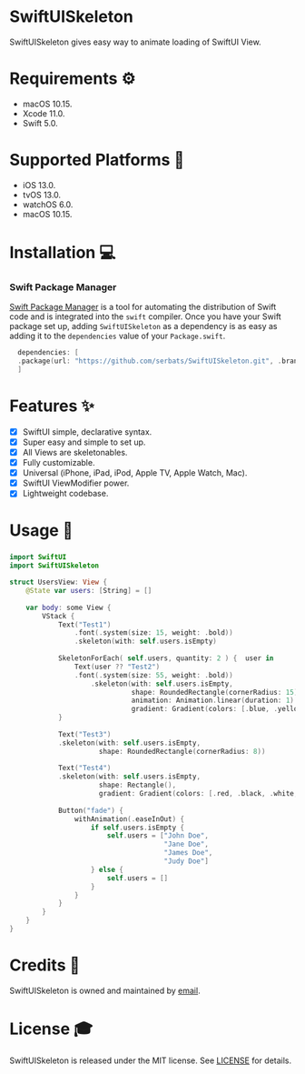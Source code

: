 # SwiftUISkeleton


SwiftUISkeleton gives easy way to animate loading of SwiftUI View.

# Requirements :gear:

- macOS 10.15.
- Xcode 11.0.
- Swift 5.0.

# Supported Platforms :iphone:

- iOS 13.0.
- tvOS 13.0.
- watchOS 6.0.
- macOS 10.15.

# Installation :computer:

### Swift Package Manager
[Swift Package Manager](https://swift.org/package-manager/) is a tool for automating the distribution of Swift code and is integrated into the `swift` compiler. Once you have your Swift package set up, adding `SwiftUISkeleton` as a dependency is as easy as adding it to the `dependencies` value of your `Package.swift`.

```swift
  dependencies: [
  .package(url: "https://github.com/serbats/SwiftUISkeleton.git", .branch("master"))
  ]
```

# Features :sparkles:

- [x] SwiftUI simple, declarative syntax.
- [x] Super easy and simple to set up.
- [x] All Views are skeletonables.
- [x] Fully customizable.
- [x] Universal (iPhone, iPad, iPod, Apple TV, Apple Watch, Mac).
- [x] SwiftUI ViewModifier power.
- [x] Lightweight codebase.

# Usage :rocket:

### 

```swift
import SwiftUI
import SwiftUISkeleton

struct UsersView: View {
    @State var users: [String] = []
    
    var body: some View {
        VStack {
            Text("Test1")
                .font(.system(size: 15, weight: .bold))
                .skeleton(with: self.users.isEmpty)
            
            SkeletonForEach( self.users, quantity: 2 ) {  user in
                Text(user ?? "Test2")
                .font(.system(size: 55, weight: .bold))
                    .skeleton(with: self.users.isEmpty,
                              shape: RoundedRectangle(cornerRadius: 15),
                              animation: Animation.linear(duration: 1).repeatForever(autoreverses: true),
                              gradient: Gradient(colors: [.blue, .yellow, .red, .blue]))
            }
            
            Text("Test3")
            .skeleton(with: self.users.isEmpty,
                      shape: RoundedRectangle(cornerRadius: 8))
            
            Text("Test4")
            .skeleton(with: self.users.isEmpty,
                      shape: Rectangle(),
                      gradient: Gradient(colors: [.red, .black, .white, .black, .red]))
            
            Button("fade") {
                withAnimation(.easeInOut) {
                    if self.users.isEmpty {
                        self.users = ["John Doe",
                                      "Jane Doe",
                                      "James Doe",
                                      "Judy Doe"]
                    } else {
                        self.users = []
                    }
                }
            }
        }
    }
}
```

# Credits :speak_no_evil:

SwiftUISkeleton is owned and maintained by [email](mailto:serbats@ukr.net).

# License :mortar_board:

SwiftUISkeleton is released under the MIT license. See [LICENSE](https://github.com/serbats/SwiftUISkeleton/blob/master/LICENSE) for details.
